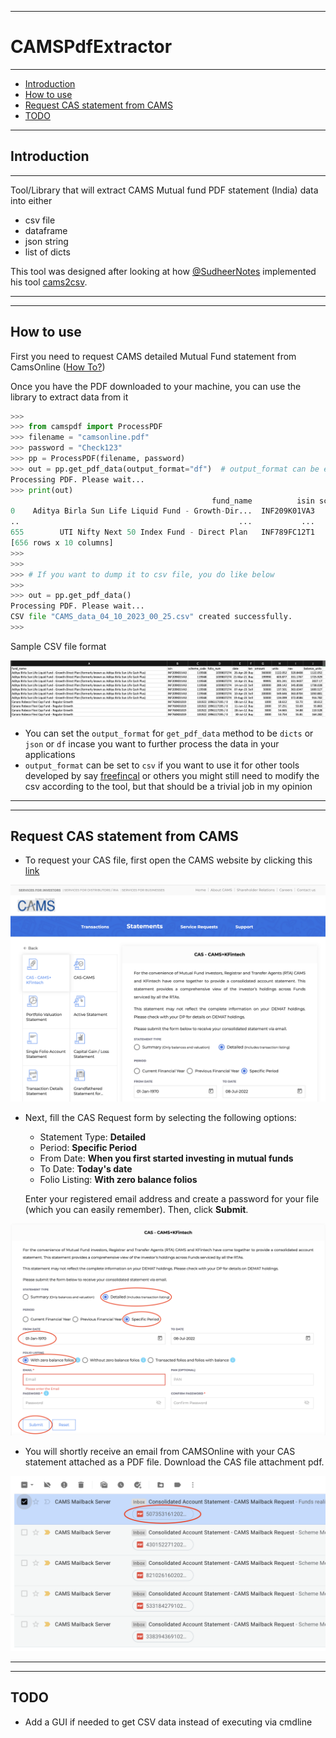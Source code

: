 ------------------
# CAMSPdfExtractor
------------------

- [Introduction](#introduction)
- [How to use](#how-to-use)
- [Request CAS statement from CAMS](#request-cas-statement-from-cams)
- [TODO](#todo)

------------------
## Introduction
------------------
Tool/Library that will extract CAMS Mutual fund PDF statement (India) data into either
- csv file
- dataframe
- json string
- list of dicts


This tool was designed after looking at how [@SudheerNotes](https://github.com/SudheerNotes) implemented his tool [cams2csv](https://github.com/SudheerNotes/cams2csv).

------------------
------------------
## How to use
First you need to request CAMS detailed Mutual Fund statement from CamsOnline ([How To?](#request-cas-statement-from-cams))

Once you have the PDF downloaded to your machine, you can use the library to extract data from it

```python
>>> 
>>> from camspdf import ProcessPDF
>>> filename = "camsonline.pdf"
>>> password = "Check123"
>>> pp = ProcessPDF(filename, password)
>>> out = pp.get_pdf_data(output_format="df")  # output_format can be either "dicts", "csv", "json", "df"
Processing PDF. Please wait...
>>> print(out)
                                             fund_name          isin scheme_code         folio_num  ...     amount     units       nav balance_units
0    Aditya Birla Sun Life Liquid Fund - Growth-Dir...  INF209K01VA3      119568        1039837274  ...  360000.00  1122.052  320.8408      1122.052
..                                                 ...           ...         ...               ...  ...        ...       ...       ...           ...
655        UTI Nifty Next 50 Index Fund - Direct Plan   INF789FC12T1      143341  599321413667 / 0  ...   99995.00  6358.740   15.7256     86737.464
[656 rows x 10 columns]
>>> 
>>> 
>>> # If you want to dump it to csv file, you do like below
>>> 
>>> out = pp.get_pdf_data()
Processing PDF. Please wait...
CSV file "CAMS_data_04_10_2023_00_25.csv" created successfully.
>>> 
```

Sample CSV file format

!['samplecsv.png'](/img/samplecsv.png)


- You can set the `output_format` for `get_pdf_data` method to be `dicts` or `json` or `df` incase you want to further process the data in your applications
- `output_format`  can be set to `csv` if you want to use it for other tools developed by say [freefincal](https://freefincal.com/track-your-mutual-fund-and-stock-investments-with-this-google-sheet/) or others you might still need to modify the csv according to the tool, but that should be a trivial job in my opinion 

------------------

------------------
## Request CAS statement from CAMS
- To request your CAS file, first open the CAMS website by clicking this [link](https://www.camsonline.com/Investors/Statements/Consolidated-Account-Statement)
  
!['CAS1.1.png'](/img/CAS1.1.png)

- Next, fill the CAS Request form by selecting the following options:
    - Statement Type: **Detailed**
    - Period: **Specific Period**
    - From Date: **When you first started investing in mutual funds**
    - To Date: **Today's date**
    - Folio Listing: **With zero balance folios**
    
  Enter your registered email address and create a password for your file (which you can easily remember).
  Then, click **Submit**.

!['CAS2.1.png'](/img/CAS2.1.png)

- You will shortly receive an email from CAMSOnline with your CAS statement attached as a PDF file. Download the CAS file attachment pdf.
  
!['CAS3.1.png'](/img/CAS3.1.png)

------------------

------------------
## TODO
- Add a GUI if needed to get CSV data instead of executing via cmdline
